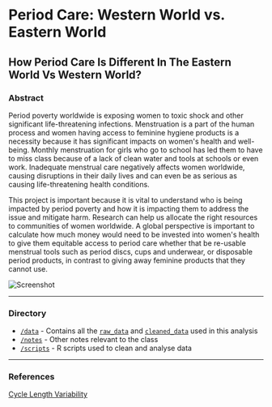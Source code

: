 # Period Care: Western World vs. Eastern World

## How Period Care Is Different In The Eastern World Vs Western World?

### Abstract
Period poverty worldwide is exposing women to toxic shock and other significant life-threatening infections. Menstruation is a part of the human process and women having access to feminine hygiene products is a necessity because it has significant impacts on women's health and well-being. Monthly menstruation for girls who go to school has led them to have to miss class because of a lack of clean water and tools at schools or even work. Inadequate menstrual care negatively affects women worldwide, causing disruptions in their daily lives and can even be as serious as causing life-threatening health conditions.

This project is important because it is vital to understand who is being impacted by period poverty and how it is impacting them to address the issue and mitigate harm. Research can help us allocate the right resources to communities of women worldwide. A global perspective is important to calculate how much money would need to be invested into women's health to give them equitable access to period care whether that be re-usable menstrual tools such as period discs, cups and underwear, or disposable period products, in contrast to giving away feminine products that they cannot use.

![Screenshot](assets/images/screenshot.png)

-------

### Directory
- [`/data`](data) - Contains all the [`raw_data`](data/raw_data) and [`cleaned_data`](data/cleaned_data) used in this analysis
- [`/notes`](notes) - Other notes relevant to the class
- [`/scripts`](scripts) - R scripts used to clean and analyse data
-------

### References
[Cycle Length Variability](https://awhs-updates.hsph.harvard.edu/cycle-length-variability/part-2/)
